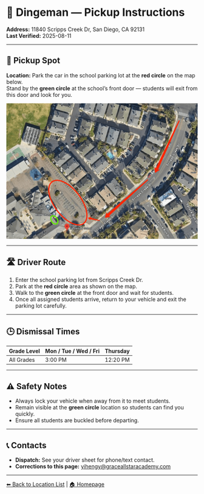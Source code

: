 # 🚌 Dingeman — Pickup Instructions

**Address:** 11840 Scripps Creek Dr, San Diego, CA 92131  
**Last Verified:** 2025-08-11

---

## 📍 Pickup Spot
**Location:** Park the car in the school parking lot at the **red circle** on the map below.  
Stand by the **green circle** at the school’s front door — students will exit from this door and look for you.

![Dingeman Map](Dingeman.png)

---

## 🛣️ Driver Route
1. Enter the school parking lot from Scripps Creek Dr.  
2. Park at the **red circle** area as shown on the map.  
3. Walk to the **green circle** at the front door and wait for students.  
4. Once all assigned students arrive, return to your vehicle and exit the parking lot carefully.

---

## 🕒 Dismissal Times
| Grade Level | Mon / Tue / Wed / Fri | Thursday |
|-------------|-----------------------|----------|
| All Grades  | 3:00 PM               | 12:20 PM |

---

## ⚠ Safety Notes
- Always lock your vehicle when away from it to meet students.  
- Remain visible at the **green circle** location so students can find you quickly.  
- Ensure all students are buckled before departing.

---

## 📞 Contacts
- **Dispatch:** See your driver sheet for phone/text contact.  
- **Corrections to this page:** [yihengy@graceallstaracademy.com](mailto:yihengy@graceallstaracademy.com)

---

[⬅ Back to Location List](../Location_detail.md) | [🏠 Homepage](../README.md)
